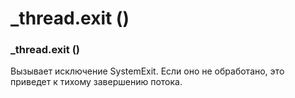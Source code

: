 # \_thread.exit \(\)

### \_thread.exit \(\)

Вызывает исключение SystemExit. Если оно не обработано, это приведет к тихому завершению потока.

